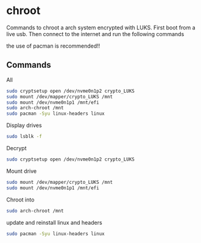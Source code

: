 # chroot
Commands to chroot a arch system encrypted with LUKS.
First boot from a live usb. Then connect to the internet and run the following commands

the use of pacman is recommended!!

## Commands
All
```bash
sudo cryptsetup open /dev/nvme0n1p2 crypto_LUKS
sudo mount /dev/mapper/crypto_LUKS /mnt
sudo mount /dev/nvme0n1p1 /mnt/efi
sudo arch-chroot /mnt
sudo pacman -Syu linux-headers linux
```

Display drives
```bash
sudo lsblk -f
```

Decrypt
```bash
sudo cryptsetup open /dev/nvme0n1p2 crypto_LUKS
```

Mount drive
```bash
sudo mount /dev/mapper/crypto_LUKS /mnt
sudo mount /dev/nvme0n1p1 /mnt/efi
```

Chroot into
```bash
sudo arch-chroot /mnt
```

update and reinstall linux and headers
```bash
sudo pacman -Syu linux-headers linux
```
